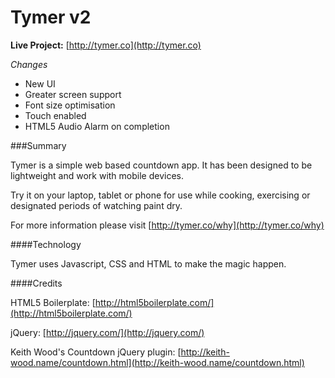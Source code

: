Tymer v2
========

**Live Project:** [http://tymer.co](http://tymer.co)

*Changes*

- New UI
- Greater screen support
- Font size optimisation
- Touch enabled
- HTML5 Audio Alarm on completion

###Summary

Tymer is a simple web based countdown app. It has been designed to be lightweight and work with mobile devices.

Try it on your laptop, tablet or phone for use while cooking, exercising or designated periods of watching paint dry.

For more information please visit [http://tymer.co/why](http://tymer.co/why)

####Technology

Tymer uses Javascript, CSS and HTML to make the magic happen.

####Credits

HTML5 Boilerplate: [http://html5boilerplate.com/](http://html5boilerplate.com/)

jQuery: [http://jquery.com/](http://jquery.com/)

Keith Wood's Countdown jQuery plugin: [http://keith-wood.name/countdown.html](http://keith-wood.name/countdown.html)